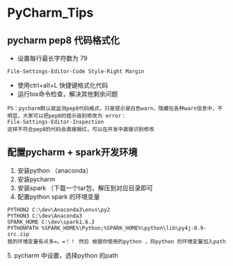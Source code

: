 # PyCharm\_Tips

## pycharm pep8 代码格式化

* 设置每行最长字符数为 79

```
File-Settings-Editor-Code Style-Right Margin
```

* 使用ctrl+alt+L 快捷键格式化代码
* 运行tox命令检查，解决其他剩余问题

```
PS：pycharm默认就监测pep8代码格式，只是提示是白色warn，隐藏在各种warn信息中，不
明显，大家可以把pep8的提示级别修改为 error：
File-Settings-Editor-Inspection
这样不符合pep8的代码会直接报红，可以在开发中直接识别修改
```

## 配置pycharm + spark开发环境



1. 安装python （anaconda）
2. 安装pycharm
3. 安装spark （下载一个tar包，解压到对应目录即可
4. 配置python spark 的环境变量

```
PYTHON2 C:\dev\Anaconda3\envs\py2
PYTHON3 C:\dev\Anaconda3
SPARK_HOME C:\dev\spark1.6.3
PYTHONPATH %SPARK_HOME%\Python;%SPARK_HOME%\python\lib\py4j-0.9-src.zip
我的环境变量有点多=。=！！ 然后 根据你使用的python ，将python 的环境变量加入path
```

5\. pycharm 中设置，选择python 的path
